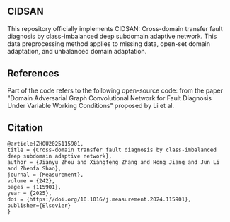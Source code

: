 CIDSAN
-
This repository officially implements CIDSAN: Cross-domain transfer fault diagnosis by class-imbalanced deep subdomain adaptive network.
This data preprocessing method applies to missing data, open-set domain adaptation, and unbalanced domain adaptation.

References
-
Part of the code refers to the following open-source code:
        from the paper "Domain Adversarial Graph Convolutional Network for Fault Diagnosis Under Variable Working Conditions" proposed by Li et al.

Citation
-
    @article{ZHOU2025115901,
    title = {Cross-domain transfer fault diagnosis by class-imbalanced deep subdomain adaptive network},
    author = {Jianyu Zhou and Xiangfeng Zhang and Hong Jiang and Jun Li and Zhenfa Shao},
    journal = {Measurement},
    volume = {242},
    pages = {115901},
    year = {2025},
    doi = {https://doi.org/10.1016/j.measurement.2024.115901},
    publisher={Elsevier}
    }
